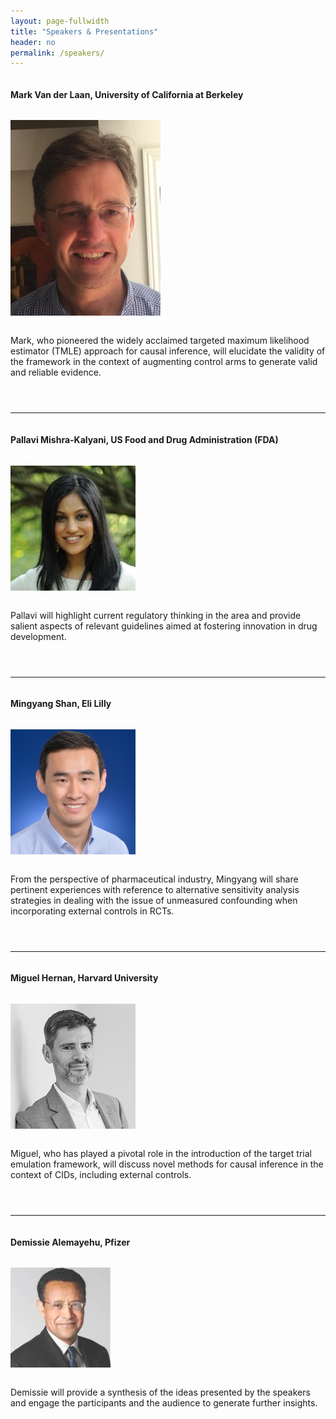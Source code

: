 ```yaml
---
layout: page-fullwidth
title: "Speakers & Presentations"
header: no
permalink: /speakers/
---
```


<div id="speaker1" style="display: flex; flex-direction: column;">

<h4>Mark Van der Laan, University of California at Berkeley</h4>

<p>
<img class="imgfloat" src="../docs/mark_profile.jpeg"/>

Mark, who pioneered the widely acclaimed targeted maximum likelihood estimator (TMLE) approach for causal inference, will elucidate the validity of the framework in the context of augmenting control arms to generate valid and reliable evidence. 

</p>


<!-- <h4>Abstract</h4>


</div> -->

----

<div id="speaker2" style="display: flex; flex-direction: column;">

<h4>Pallavi Mishra-Kalyani, US Food and Drug Administration (FDA)</h4>

<p>
<img class="imgfloat" src="../docs/Pallavi.jpeg"/>

Pallavi will highlight current regulatory thinking in the area and provide salient aspects of relevant guidelines aimed at fostering innovation in drug development. 
</p>

----

<div id="speaker3" style="display: flex; flex-direction: column;">

<h4>Mingyang Shan, Eli Lilly</h4>

<p>
<img class="imgfloat" src="../docs/mingyang.jpeg"/>

From the perspective of pharmaceutical industry, Mingyang will share pertinent experiences with reference to alternative sensitivity analysis strategies in dealing with the issue of unmeasured confounding when incorporating external controls in RCTs. 
</p>


----



<div id="speaker4" style="display: flex; flex-direction: column;">

<h4>Miguel Hernan, Harvard University</h4>

<p>
<img class="imgfloat" src="../docs/Miguel.jpeg"/>

Miguel, who has played a pivotal role in the introduction of the target trial emulation framework, will discuss novel methods for causal inference in the context of CIDs, including external controls. 

</p>


----

<div id="speaker5" style="display: flex; flex-direction: column;">

<h4>Demissie Alemayehu, Pfizer</h4>

<p>
<img class="imgfloat" src="../docs/Demissie.jpg"/>

Demissie will provide a synthesis of the ideas presented by the speakers and engage the participants and the audience to generate further insights.
</p>
